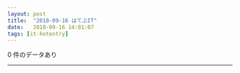 ```yaml
---
layout: post
title:  "2018-09-16 はてぶIT"
date:   2018-09-16 14:01:07
tags: [it-hotentry]
---
```

0 件のデータあり

<hr>
